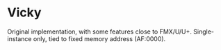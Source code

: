 # Vicky 

Original implementation, with some features close to FMX/U/U+.
Single-instance only, tied to fixed memory address (AF:0000).

